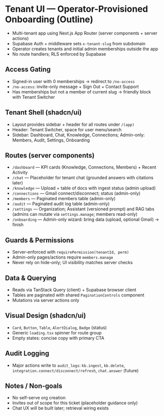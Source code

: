 # Tenant UI — Operator-Provisioned Onboarding (Outline)

- Multi-tenant app using Next.js App Router (server components + server actions)
- Supabase Auth + middleware sets `x-tenant-slug` from subdomain
- Operator creates tenants and initial admin memberships outside the app
- No route handlers; RLS enforced by Supabase

## Access Gating
- Signed-in user with 0 memberships → redirect to `/no-access`
- `/no-access`: invite-only message + Sign Out + Contact Support
- Has memberships but not a member of current slug → friendly block with Tenant Switcher

## Tenant Shell (shadcn/ui)
- Layout provides sidebar + header for all routes under `/(app)`
- Header: Tenant Switcher, space for user menu/search
- Sidebar: Dashboard, Chat, Knowledge, Connections; Admin-only: Members, Audit, Settings, Onboarding

## Routes (server components)
- `/dashboard` — KPI cards (Knowledge, Connections, Members) + Recent Activity
- `/chat` — Placeholder for tenant chat (grounded answers with citations later)
- `/knowledge` — Upload + table of docs with ingest status (admin upload)
- `/connections` — Gmail connect/disconnect; status (admin-only)
- `/members` — Paginated members table (admin-only)
- `/audit` — Paginated audit log table (admin-only)
- `/settings` — Organization; Assistant (versioned prompt) and RAG tabs (admins can mutate via `settings.manage`; members read-only)
- `/onboarding` — Admin-only wizard: bring data (upload, optional Gmail) → finish

## Guards & Permissions
- Server-enforced with `requirePermission(tenantId, perm)`
- Admin-only pages/actions require `members.manage`
- Never rely on hide-only; UI visibility matches server checks

## Data & Querying
- Reads via TanStack Query (client) + Supabase browser client
- Tables are paginated with shared `PaginationControls` component
- Mutations via server actions only

## Visual Design (shadcn/ui)
- `Card`, `Button`, `Table`, `AlertDialog`, `Badge` (status)
- Generic `loading.tsx` spinner for route group
- Empty states: concise copy with primary CTA

## Audit Logging
- Major actions write to `audit_logs`: `kb.ingest`, `kb.delete`, `integration.connect/disconnect/refresh`, `chat.answer` (future)

## Notes / Non-goals
- No self-serve org creation
- Invites out of scope for this ticket (placeholder guidance only)
- Chat UX will be built later; retrieval wiring exists
